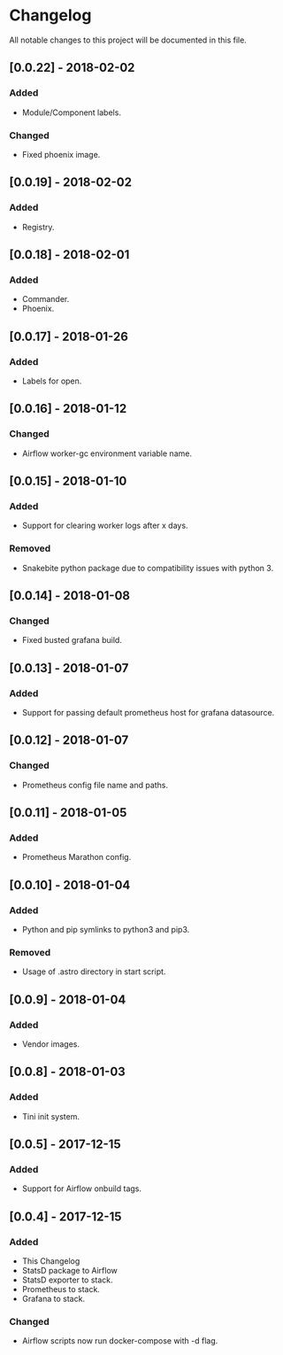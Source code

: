 # Changelog

All notable changes to this project will be documented in this file.

## [0.0.22] - 2018-02-02

### Added

- Module/Component labels.

### Changed
- Fixed phoenix image.

## [0.0.19] - 2018-02-02

### Added

- Registry.

## [0.0.18] - 2018-02-01

### Added

- Commander.
- Phoenix.

## [0.0.17] - 2018-01-26

### Added

- Labels for open.

## [0.0.16] - 2018-01-12

### Changed

- Airflow worker-gc environment variable name.

## [0.0.15] - 2018-01-10

### Added

- Support for clearing worker logs after x days.

### Removed

- Snakebite python package due to compatibility issues with python 3.

## [0.0.14] - 2018-01-08

### Changed

- Fixed busted grafana build.

## [0.0.13] - 2018-01-07

### Added

- Support for passing default prometheus host for grafana datasource.

## [0.0.12] - 2018-01-07

### Changed

- Prometheus config file name and paths.

## [0.0.11] - 2018-01-05

### Added

- Prometheus Marathon config.

## [0.0.10] - 2018-01-04

### Added

- Python and pip symlinks to python3 and pip3.

### Removed

- Usage of .astro directory in start script.

## [0.0.9] - 2018-01-04

### Added

- Vendor images.

## [0.0.8] - 2018-01-03

### Added

- Tini init system.

## [0.0.5] - 2017-12-15

### Added

- Support for Airflow onbuild tags.

## [0.0.4] - 2017-12-15

### Added

- This Changelog
- StatsD package to Airflow
- StatsD exporter to stack.
- Prometheus to stack.
- Grafana to stack.

### Changed

- Airflow scripts now run docker-compose with -d flag.
